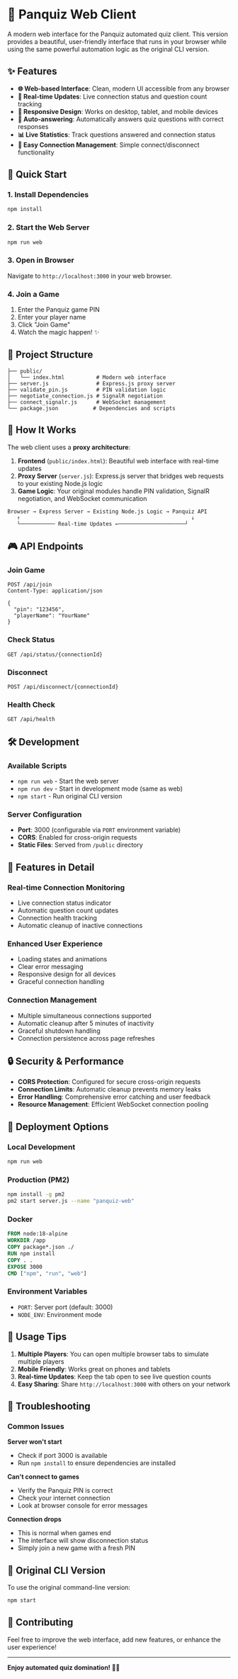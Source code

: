 # 🎯 Panquiz Web Client

A modern web interface for the Panquiz automated quiz client. This version provides a beautiful, user-friendly interface that runs in your browser while using the same powerful automation logic as the original CLI version.

## ✨ Features

- **🌐 Web-based Interface**: Clean, modern UI accessible from any browser
- **🔄 Real-time Updates**: Live connection status and question count tracking
- **📱 Responsive Design**: Works on desktop, tablet, and mobile devices
- **🚀 Auto-answering**: Automatically answers quiz questions with correct responses
- **📊 Live Statistics**: Track questions answered and connection status
- **🔌 Easy Connection Management**: Simple connect/disconnect functionality

## 🚀 Quick Start

### 1. Install Dependencies
```bash
npm install
```

### 2. Start the Web Server
```bash
npm run web
```

### 3. Open in Browser
Navigate to `http://localhost:3000` in your web browser.

### 4. Join a Game
1. Enter the Panquiz game PIN
2. Enter your player name
3. Click "Join Game"
4. Watch the magic happen! ✨

## 📁 Project Structure

```
├── public/
│   └── index.html          # Modern web interface
├── server.js               # Express.js proxy server
├── validate_pin.js         # PIN validation logic
├── negotiate_connection.js # SignalR negotiation
├── connect_signalr.js      # WebSocket management
└── package.json           # Dependencies and scripts
```

## 🔧 How It Works

The web client uses a **proxy architecture**:

1. **Frontend** (`public/index.html`): Beautiful web interface with real-time updates
2. **Proxy Server** (`server.js`): Express.js server that bridges web requests to your existing Node.js logic
3. **Game Logic**: Your original modules handle PIN validation, SignalR negotiation, and WebSocket communication

```
Browser → Express Server → Existing Node.js Logic → Panquiz API
   ↑                                                      ↓
   └─────────── Real-time Updates ←─────────────────────┘
```

## 🎮 API Endpoints

### Join Game
```http
POST /api/join
Content-Type: application/json

{
  "pin": "123456",
  "playerName": "YourName"
}
```

### Check Status
```http
GET /api/status/{connectionId}
```

### Disconnect
```http
POST /api/disconnect/{connectionId}
```

### Health Check
```http
GET /api/health
```

## 🛠 Development

### Available Scripts
- `npm run web` - Start the web server
- `npm run dev` - Start in development mode (same as web)
- `npm start` - Run original CLI version

### Server Configuration
- **Port**: 3000 (configurable via `PORT` environment variable)
- **CORS**: Enabled for cross-origin requests
- **Static Files**: Served from `/public` directory

## 🌟 Features in Detail

### Real-time Connection Monitoring
- Live connection status indicator
- Automatic question count updates
- Connection health tracking
- Automatic cleanup of inactive connections

### Enhanced User Experience
- Loading states and animations
- Clear error messaging
- Responsive design for all devices
- Graceful connection handling

### Connection Management
- Multiple simultaneous connections supported
- Automatic cleanup after 5 minutes of inactivity
- Graceful shutdown handling
- Connection persistence across page refreshes

## 🔒 Security & Performance

- **CORS Protection**: Configured for secure cross-origin requests
- **Connection Limits**: Automatic cleanup prevents memory leaks
- **Error Handling**: Comprehensive error catching and user feedback
- **Resource Management**: Efficient WebSocket connection pooling

## 🚀 Deployment Options

### Local Development
```bash
npm run web
```

### Production (PM2)
```bash
npm install -g pm2
pm2 start server.js --name "panquiz-web"
```

### Docker
```dockerfile
FROM node:18-alpine
WORKDIR /app
COPY package*.json ./
RUN npm install
COPY . .
EXPOSE 3000
CMD ["npm", "run", "web"]
```

### Environment Variables
- `PORT`: Server port (default: 3000)
- `NODE_ENV`: Environment mode

## 🎯 Usage Tips

1. **Multiple Players**: You can open multiple browser tabs to simulate multiple players
2. **Mobile Friendly**: Works great on phones and tablets
3. **Real-time Updates**: Keep the tab open to see live question counts
4. **Easy Sharing**: Share `http://localhost:3000` with others on your network

## 🐛 Troubleshooting

### Common Issues

**Server won't start**
- Check if port 3000 is available
- Run `npm install` to ensure dependencies are installed

**Can't connect to games**
- Verify the Panquiz PIN is correct
- Check your internet connection
- Look at browser console for error messages

**Connection drops**
- This is normal when games end
- The interface will show disconnection status
- Simply join a new game with a fresh PIN

## 📝 Original CLI Version

To use the original command-line version:
```bash
npm start
```

## 🤝 Contributing

Feel free to improve the web interface, add new features, or enhance the user experience!

---

**Enjoy automated quiz domination! 🎯✨**